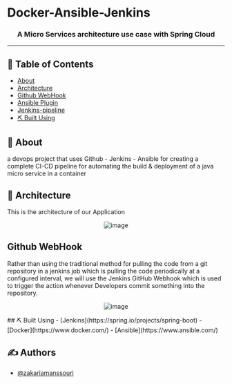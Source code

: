 # Docker-Ansible-Jenkins

<h3 align="center">A Micro Services architecture use case with Spring Cloud  </h3>

---

## 📝 Table of Contents
- [About](#about)
- [Architecture](#Architecture)
- [Github WebHook](#github-webhook)
- [Ansible Plugin](#ansible-plugin)
- [Jenkins-pipeline](#jenkins-pipeline)
- [⛏️ Built Using](#build_using)



## 🧐 About <a name = "about"></a>
a devops project that uses Github - Jenkins - Ansible for creating a complete CI-CD pipeline for automating the build & deployment of a java micro service in a container 
## 🏁 Architecture <a name = "Architecture"></a>
This is the architecture of our Application

<div align="center">

![image](https://user-images.githubusercontent.com/80859231/205272482-1d1fed34-950b-47d8-b48e-b34335671021.png)


</div>



##  Github WebHook <a name = "github-webhook"></a>
Rather than using the traditional method for pulling the code from a git repository in a jenkins job which is pulling the code periodically at a configured 
interval, we will use the Jenkins GitHub Webhook which is used to trigger the action whenever Developers commit something into the repository.

<div align="center">

![image](https://user-images.githubusercontent.com/80859231/205273670-25caa2a9-9c47-4eeb-86aa-861e3f11fc22.png)

</div>
## ⛏️ Built Using <a name = "built_using"></a>
- [Jenkins](https://spring.io/projects/spring-boot)
- [Docker](https://www.docker.com/) 
- [Ansible](https://www.ansible.com/)

## ✍️ Authors <a name = "authors"></a>
- [@zakariamanssouri](https://github.com/zakariamanssouri) 
